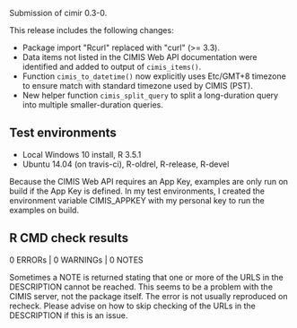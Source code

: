 Submission of cimir 0.3-0.

This release includes the following changes:

- Package import "Rcurl" replaced with "curl" (>= 3.3).
- Data items not listed in the CIMIS Web API documentation were 
  identified and added to output of `cimis_items()`.
- Function `cimis_to_datetime()` now explicitly uses Etc/GMT+8 
  timezone to ensure match with standard timezone used by CIMIS (PST).
- New helper function `cimis_split_query` to split a long-duration query
  into multiple smaller-duration queries.

## Test environments

* Local Windows 10 install, R 3.5.1
* Ubuntu 14.04 (on travis-ci), R-oldrel, R-release, R-devel

Because the CIMIS Web API requires an App Key, examples are only
run on build if the App Key is defined. In my test environments, 
I created the environment variable CIMIS_APPKEY with my personal 
key to run the examples on build.

## R CMD check results

0 ERRORs | 0 WARNINGs | 0 NOTES

Sometimes a NOTE is returned stating that one or more of the URLS
in the DESCRIPTION cannot be reached. This seems to be a problem
with the CIMIS server, not the package itself. The error is not
usually reproduced on recheck. Please advise on how to skip checking
of the URLs in the DESCRIPTION if this is an issue.
